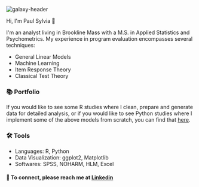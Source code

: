![galaxy-header](https://github.com/user-attachments/assets/45672ea3-0343-46f2-ad06-f404871501d8)

Hi, I'm Paul Sylvia :handshake:

I'm an analyst living in Brookline Mass with a M.S. in Applied Statistics and Psychometrics. My experience in program evaluation encompasses several techniques:
 - General Linear Models
 - Machine Learning
 - Item Response Theory
 - Classical Test Theory

###  📚 Portfolio
If you would like to see some R studies where I clean, prepare and generate data for detailed analysis, or if you would like to see Python studies where I implement some of the above models from scratch, you can find that [here](https://github.com/paulsylvia20/paulsylvia20/blob/main/Portfolio.md).

### 🛠️ Tools
- Languages: R, Python
- Data Visualization: ggplot2, Matplotlib
- Softwares: SPSS, NOHARM, HLM, Excel
  
#### 📨 To connect, please reach me at [Linkedin](www.linkedin.com/in/psylvia)
